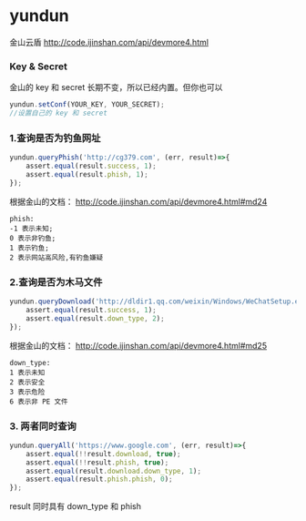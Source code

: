 # yundun
金山云盾 http://code.ijinshan.com/api/devmore4.html

### Key & Secret
金山的 key 和 secret 长期不变，所以已经内置。但你也可以
```javascript
yundun.setConf(YOUR_KEY, YOUR_SECRET);
//设置自己的 key 和 secret
```



### 1.查询是否为钓鱼网址

```javascript
yundun.queryPhish('http://cg379.com', (err, result)=>{
    assert.equal(result.success, 1);
    assert.equal(result.phish, 1);
});
```
根据金山的文档： http://code.ijinshan.com/api/devmore4.html#md24

```
phish:
-1 表示未知;
0 表示非钓鱼;
1 表示钓鱼;
2 表示网站高风险,有钓鱼嫌疑 
```


### 2.查询是否为木马文件

```javascript
yundun.queryDownload('http://dldir1.qq.com/weixin/Windows/WeChatSetup.exe', (err, result)=>{
    assert.equal(result.success, 1);
    assert.equal(result.down_type, 2);
});
```
根据金山的文档： http://code.ijinshan.com/api/devmore4.html#md25

```
down_type:
1 表示未知
2 表示安全
3 表示危险
6 表示非 PE 文件 
```

### 3. 两者同时查询
```javascript
yundun.queryAll('https://www.google.com', (err, result)=>{
    assert.equal(!!result.download, true);
    assert.equal(!!result.phish, true);
    assert.equal(result.download.down_type, 1);
    assert.equal(result.phish.phish, 0);
});
```
result 同时具有 down_type 和 phish
